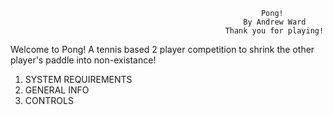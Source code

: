                                                             Pong!
                                                        By Andrew Ward 
                                                    Thank you for playing!
                                                        
Welcome to Pong! A tennis based 2 player competition to shrink the other player's paddle into non-existance!

1. SYSTEM REQUIREMENTS
2. GENERAL INFO
3. CONTROLS
